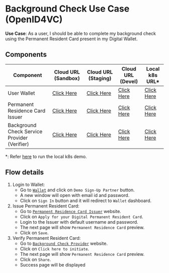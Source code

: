 # Background Check Use Case (OpenID4VC)

**Use Case**: As a user, I should be able to complete my background check using the Permanent Resident Card present in my Digital Wallet.

## Components
| Component                                    | Cloud URL (Sandbox)                                                 | Cloud URL (Staging)                                             | Cloud URL (Devel)                                               | Local k8s URL*                                                    |
|----------------------------------------------|---------------------------------------------------------------------|-----------------------------------------------------------------|-----------------------------------------------------------------|-------------------------------------------------------------------|
| User Wallet                                  | [Click Here](https://wallet.sandbox.trustbloc.dev)                  | [Click Here](https://wallet.stg.trustbloc.dev)                  | [Click Here](https://wallet.dev.trustbloc.dev)                  | [Click Here](https://wallet.local.trustbloc.dev)                  |
| Permanent Residence Card Issuer              | [Click Here](https://demo-issuer.sandbox.trustbloc.dev/applyprcard) | [Click Here](https://demo-issuer.stg.trustbloc.dev/applyprcard) | [Click Here](https://demo-issuer.dev.trustbloc.dev/applyprcard) | [Click Here](https://demo-issuer.local.trustbloc.dev/applyprcard) |
| Background Check Service Provider (Verifier) | [Click Here](https://demo-rp.sandbox.trustbloc.dev/backgroundcheck) | [Click Here](https://demo-rp.stg.trustbloc.dev/backgroundcheck) | [Click Here](https://demo-rp.dev.trustbloc.dev/backgroundcheck) | [Click Here](https://demo-rp.local.trustbloc.dev/backgroundcheck) |

*: Refer [here](./../../README.md#deployment) to run the local k8s demo.

## Flow details
1. Login to Wallet:
   - Go to [`Wallet`](#components) and click on `Demo Sign-Up Partner` button.
   - A new window will open with email id and password. 
   - Click on `Sign In` button and it will redirect to `Wallet` dashboard.
1. Issue Permanent Resident Card:
   - Go to [`Permanent Residence Card Issuer`](#components) website.
   - Click on `Apply for your Digital Permanent Resident Card`.
   - Login to the Issuer with default username and password. 
   - The next page will show `Permanent Residence Card` preview.
   - Click on `Save`.
1. Verify Permanent Resident Card:
   - Go to [`Background Check Provider`](#components) website.
   - Click on `Click here to initiate`.
   - The next page will show `Permanent Residence Card` preview.
   - Click on `Share`.
   - Success page will be displayed